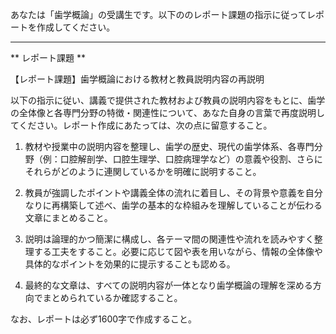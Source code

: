 あなたは「歯学概論」の受講生です。以下ののレポート課題の指示に従ってレポートを作成してください。

---------------------------------------
** レポート課題 **

【レポート課題】歯学概論における教材と教員説明内容の再説明

以下の指示に従い、講義で提供された教材および教員の説明内容をもとに、歯学の全体像と各専門分野の特徴・関連性について、あなた自身の言葉で再度説明してください。レポート作成にあたっては、次の点に留意すること。

1. 教材や授業中の説明内容を整理し、歯学の歴史、現代の歯学体系、各専門分野（例：口腔解剖学、口腔生理学、口腔病理学など）の意義や役割、さらにそれらがどのように連関しているかを明確に説明すること。

2. 教員が強調したポイントや講義全体の流れに着目し、その背景や意義を自分なりに再構築して述べ、歯学の基本的な枠組みを理解していることが伝わる文章にまとめること。

3. 説明は論理的かつ簡潔に構成し、各テーマ間の関連性や流れを読みやすく整理する工夫をすること。必要に応じて図や表を用いながら、情報の全体像や具体的なポイントを効果的に提示することも認める。

4. 最終的な文章は、すべての説明内容が一体となり歯学概論の理解を深める方向でまとめられているか確認すること。

なお、レポートは必ず1600字で作成すること。